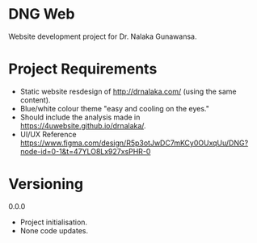 # DNG Web
 Website development project for Dr. Nalaka Gunawansa.


# Project Requirements
 - Static website resdesign of http://drnalaka.com/ (using the same content).
 - Blue/white colour theme "easy and cooling on the eyes."
 - Should include the analysis made in https://4uwebsite.github.io/drnalaka/. 
 - UI/UX Reference https://www.figma.com/design/R5p3otJwDC7mKCy0OUxqUu/DNG?node-id=0-1&t=47YLO8Lx927xsPHR-0 


# Versioning
 0.0.0
 - Project initialisation.
 - None code updates.